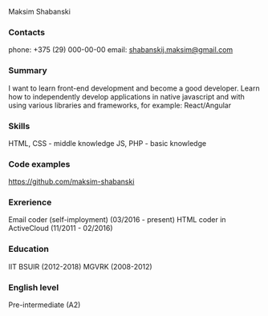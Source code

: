 Maksim Shabanski

### Contacts
phone: +375 (29) 000-00-00
email: shabanskij.maksim@gmail.com

### Summary
I want to learn front-end development and become a good developer. Learn how to independently develop applications in native javascript and with using various libraries and frameworks, for example: React/Angular

### Skills
HTML, CSS - middle knowledge
JS, PHP - basic knowledge

### Code examples
https://github.com/maksim-shabanski

### Exrerience
Email coder (self-imployment) (03/2016 - present)
HTML coder in ActiveCloud (11/2011 - 02/2016)

### Education
IIT BSUIR (2012-2018)
MGVRK (2008-2012)

### English level
Pre-intermediate (A2)